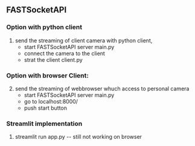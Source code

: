 ## FASTSocketAPI

### Option with python client
1) send the streaming of client camera with python client,
    - start FASTSocketAPI server main.py
    - connect the camera to the client
    - strat the client client.py

### Option with browser Client:
2) send the streaming of webbrowser whuch access to personal camera
    - start FASTSocketAPI server main.py
    - go to localhost:8000/
    - push start button


### Streamlit implementation
1) streamlit run app.py --  still not working on browser

